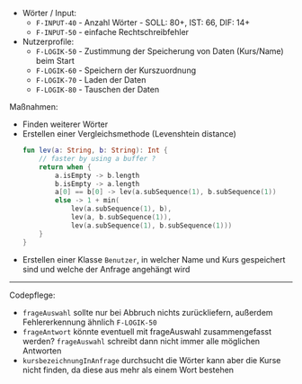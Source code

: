 * Wörter / Input:
  * `F-INPUT-40` - Anzahl Wörter - SOLL: 80+, IST: 66, DIF: 14+
  * `F-INPUT-50` - einfache Rechtschreibfehler
* Nutzerprofile:
  * `F-LOGIK-50` - Zustimmung der Speicherung von Daten (Kurs/Name) beim Start
  * `F-LOGIK-60` - Speichern der Kurszuordnung
  * `F-LOGIK-70` - Laden der Daten
  * `F-LOGIK-80` - Tauschen der Daten

Maßnahmen: 
* Finden weiterer Wörter
* Erstellen einer Vergleichsmethode (Levenshtein distance)
  ```kotlin
  fun lev(a: String, b: String): Int {
      // faster by using a buffer ? 
      return when {
          a.isEmpty -> b.length
          b.isEmpty -> a.length
          a[0] == b[0] -> lev(a.subSequence(1), b.subSequence(1))
          else -> 1 + min(
              lev(a.subSequence(1), b),
              lev(a, b.subSequence(1)),
              lev(a.subSequence(1), b.subSequence(1)))
      }
  }
  ```
* Erstellen einer Klasse `Benutzer`, in welcher Name und Kurs gespeichert sind und welche der Anfrage angehängt wird

-------------------------------------------------------------------------------------

Codepflege:

* `frageAuswahl` sollte nur bei Abbruch nichts zurückliefern, außerdem Fehlererkennung ähnlich `F-LOGIK-50`
* `frageAntwort` könnte eventuell mit frageAuswahl zusammengefasst werden? `frageAuswahl` schreibt dann nicht immer alle möglichen Antworten
* `kursbezeichnungInAnfrage` durchsucht die Wörter kann aber die Kurse nicht finden, da diese aus mehr als einem Wort bestehen